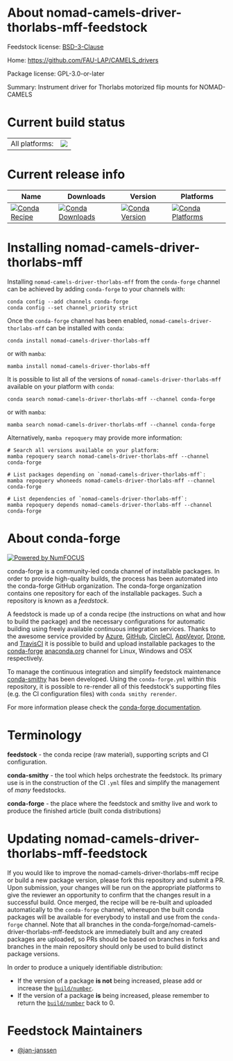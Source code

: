 About nomad-camels-driver-thorlabs-mff-feedstock
================================================

Feedstock license: [BSD-3-Clause](https://github.com/conda-forge/nomad-camels-driver-thorlabs-mff-feedstock/blob/main/LICENSE.txt)

Home: https://github.com/FAU-LAP/CAMELS_drivers

Package license: GPL-3.0-or-later

Summary: Instrument driver for Thorlabs motorized flip mounts for NOMAD-CAMELS

Current build status
====================


<table><tr><td>All platforms:</td>
    <td>
      <a href="https://dev.azure.com/conda-forge/feedstock-builds/_build/latest?definitionId=20831&branchName=main">
        <img src="https://dev.azure.com/conda-forge/feedstock-builds/_apis/build/status/nomad-camels-driver-thorlabs-mff-feedstock?branchName=main">
      </a>
    </td>
  </tr>
</table>

Current release info
====================

| Name | Downloads | Version | Platforms |
| --- | --- | --- | --- |
| [![Conda Recipe](https://img.shields.io/badge/recipe-nomad--camels--driver--thorlabs--mff-green.svg)](https://anaconda.org/conda-forge/nomad-camels-driver-thorlabs-mff) | [![Conda Downloads](https://img.shields.io/conda/dn/conda-forge/nomad-camels-driver-thorlabs-mff.svg)](https://anaconda.org/conda-forge/nomad-camels-driver-thorlabs-mff) | [![Conda Version](https://img.shields.io/conda/vn/conda-forge/nomad-camels-driver-thorlabs-mff.svg)](https://anaconda.org/conda-forge/nomad-camels-driver-thorlabs-mff) | [![Conda Platforms](https://img.shields.io/conda/pn/conda-forge/nomad-camels-driver-thorlabs-mff.svg)](https://anaconda.org/conda-forge/nomad-camels-driver-thorlabs-mff) |

Installing nomad-camels-driver-thorlabs-mff
===========================================

Installing `nomad-camels-driver-thorlabs-mff` from the `conda-forge` channel can be achieved by adding `conda-forge` to your channels with:

```
conda config --add channels conda-forge
conda config --set channel_priority strict
```

Once the `conda-forge` channel has been enabled, `nomad-camels-driver-thorlabs-mff` can be installed with `conda`:

```
conda install nomad-camels-driver-thorlabs-mff
```

or with `mamba`:

```
mamba install nomad-camels-driver-thorlabs-mff
```

It is possible to list all of the versions of `nomad-camels-driver-thorlabs-mff` available on your platform with `conda`:

```
conda search nomad-camels-driver-thorlabs-mff --channel conda-forge
```

or with `mamba`:

```
mamba search nomad-camels-driver-thorlabs-mff --channel conda-forge
```

Alternatively, `mamba repoquery` may provide more information:

```
# Search all versions available on your platform:
mamba repoquery search nomad-camels-driver-thorlabs-mff --channel conda-forge

# List packages depending on `nomad-camels-driver-thorlabs-mff`:
mamba repoquery whoneeds nomad-camels-driver-thorlabs-mff --channel conda-forge

# List dependencies of `nomad-camels-driver-thorlabs-mff`:
mamba repoquery depends nomad-camels-driver-thorlabs-mff --channel conda-forge
```


About conda-forge
=================

[![Powered by
NumFOCUS](https://img.shields.io/badge/powered%20by-NumFOCUS-orange.svg?style=flat&colorA=E1523D&colorB=007D8A)](https://numfocus.org)

conda-forge is a community-led conda channel of installable packages.
In order to provide high-quality builds, the process has been automated into the
conda-forge GitHub organization. The conda-forge organization contains one repository
for each of the installable packages. Such a repository is known as a *feedstock*.

A feedstock is made up of a conda recipe (the instructions on what and how to build
the package) and the necessary configurations for automatic building using freely
available continuous integration services. Thanks to the awesome service provided by
[Azure](https://azure.microsoft.com/en-us/services/devops/), [GitHub](https://github.com/),
[CircleCI](https://circleci.com/), [AppVeyor](https://www.appveyor.com/),
[Drone](https://cloud.drone.io/welcome), and [TravisCI](https://travis-ci.com/)
it is possible to build and upload installable packages to the
[conda-forge](https://anaconda.org/conda-forge) [anaconda.org](https://anaconda.org/)
channel for Linux, Windows and OSX respectively.

To manage the continuous integration and simplify feedstock maintenance
[conda-smithy](https://github.com/conda-forge/conda-smithy) has been developed.
Using the ``conda-forge.yml`` within this repository, it is possible to re-render all of
this feedstock's supporting files (e.g. the CI configuration files) with ``conda smithy rerender``.

For more information please check the [conda-forge documentation](https://conda-forge.org/docs/).

Terminology
===========

**feedstock** - the conda recipe (raw material), supporting scripts and CI configuration.

**conda-smithy** - the tool which helps orchestrate the feedstock.
                   Its primary use is in the construction of the CI ``.yml`` files
                   and simplify the management of *many* feedstocks.

**conda-forge** - the place where the feedstock and smithy live and work to
                  produce the finished article (built conda distributions)


Updating nomad-camels-driver-thorlabs-mff-feedstock
===================================================

If you would like to improve the nomad-camels-driver-thorlabs-mff recipe or build a new
package version, please fork this repository and submit a PR. Upon submission,
your changes will be run on the appropriate platforms to give the reviewer an
opportunity to confirm that the changes result in a successful build. Once
merged, the recipe will be re-built and uploaded automatically to the
`conda-forge` channel, whereupon the built conda packages will be available for
everybody to install and use from the `conda-forge` channel.
Note that all branches in the conda-forge/nomad-camels-driver-thorlabs-mff-feedstock are
immediately built and any created packages are uploaded, so PRs should be based
on branches in forks and branches in the main repository should only be used to
build distinct package versions.

In order to produce a uniquely identifiable distribution:
 * If the version of a package **is not** being increased, please add or increase
   the [``build/number``](https://docs.conda.io/projects/conda-build/en/latest/resources/define-metadata.html#build-number-and-string).
 * If the version of a package **is** being increased, please remember to return
   the [``build/number``](https://docs.conda.io/projects/conda-build/en/latest/resources/define-metadata.html#build-number-and-string)
   back to 0.

Feedstock Maintainers
=====================

* [@jan-janssen](https://github.com/jan-janssen/)

